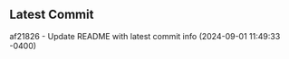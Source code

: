 
## Latest Commit
af21826 - Update README with latest commit info (2024-09-01 11:49:33 -0400) <Yunxi-Zhou>
